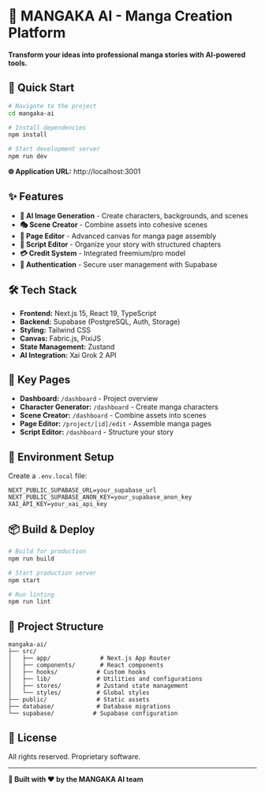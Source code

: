 # 🎨 MANGAKA AI - Manga Creation Platform

**Transform your ideas into professional manga stories with AI-powered tools.**

## 🚀 Quick Start

```bash
# Navigate to the project
cd mangaka-ai

# Install dependencies
npm install

# Start development server
npm run dev
```

**🌐 Application URL:** http://localhost:3001

## ✨ Features

- **🤖 AI Image Generation** - Create characters, backgrounds, and scenes
- **🎭 Scene Creator** - Combine assets into cohesive scenes
- **📄 Page Editor** - Advanced canvas for manga page assembly
- **📝 Script Editor** - Organize your story with structured chapters
- **💳 Credit System** - Integrated freemium/pro model
- **🔐 Authentication** - Secure user management with Supabase

## 🛠️ Tech Stack

- **Frontend:** Next.js 15, React 19, TypeScript
- **Backend:** Supabase (PostgreSQL, Auth, Storage)
- **Styling:** Tailwind CSS
- **Canvas:** Fabric.js, PixiJS
- **State Management:** Zustand
- **AI Integration:** Xai Grok 2 API

## 📱 Key Pages

- **Dashboard:** `/dashboard` - Project overview
- **Character Generator:** `/dashboard` - Create manga characters
- **Scene Creator:** `/dashboard` - Combine assets into scenes
- **Page Editor:** `/project/[id]/edit` - Assemble manga pages
- **Script Editor:** `/dashboard` - Structure your story

## 🔧 Environment Setup

Create a `.env.local` file:

```env
NEXT_PUBLIC_SUPABASE_URL=your_supabase_url
NEXT_PUBLIC_SUPABASE_ANON_KEY=your_supabase_anon_key
XAI_API_KEY=your_xai_api_key
```

## 📦 Build & Deploy

```bash
# Build for production
npm run build

# Start production server
npm start

# Run linting
npm run lint
```

## 🎯 Project Structure

```
mangaka-ai/
├── src/
│   ├── app/              # Next.js App Router
│   ├── components/       # React components
│   ├── hooks/           # Custom hooks
│   ├── lib/             # Utilities and configurations
│   ├── stores/          # Zustand state management
│   └── styles/          # Global styles
├── public/              # Static assets
├── database/            # Database migrations
└── supabase/           # Supabase configuration
```

## 📄 License

All rights reserved. Proprietary software.

---

**🎨 Built with ❤️ by the MANGAKA AI team**
